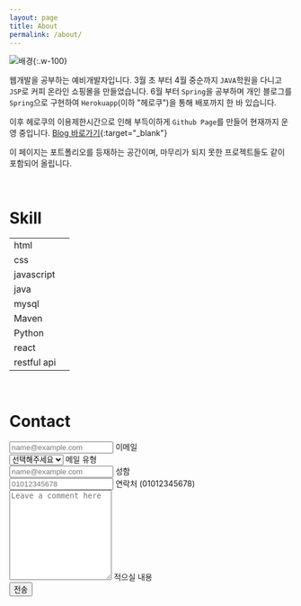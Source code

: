 ```yaml
---
layout: page
title: About
permalink: /about/
---
```


![배경]({{site.baseurl}}assets/images/covers/about.png){:.w-100}

웹개발을 공부하는 예비개발자입니다. 3월 초 부터 4월 중순까지 `JAVA`학원을 다니고 `JSP`로 커피 온라인 쇼핑몰을 만들었습니다. 6월 부터 `Spring`을 공부하며 개인 블로그를 `Spring`으로 구현하여 `Herokuapp`(이하 "헤로쿠")을 통해 배포까지 한 바 있습니다.

이후 헤로쿠의 이용제한시간으로 인해 부득이하게 `Github Page`를 만들어 현재까지 운영 중입니다. [Blog 바로가기](https://kkn1125.github.io/ 'devkimson의 개인 블로그'){:target="_blank"}

이 페이지는 포트폴리오를 등재하는 공간이며, 마무리가 되지 못한 프로젝트들도 같이 포함되어 올립니다.

<br>

# Skill

<table class="table table-dark" data-select="false">
    <tbody>
        <tr>
            <td>
                <span class="text-capitalize skill">html</span>
            </td>
            <td>
                <span data-value="95"></span>
            </td>
        </tr>
        <tr>
            <td>
                <span class="text-capitalize skill">css</span>
            </td>
            <td>
                <span data-value="75"></span>
            </td>
        </tr>
        <tr>
            <td>
                <span class="text-capitalize skill">javascript</span>
            </td>
            <td>
                <span data-value="82"></span>
            </td>
        </tr>
        <tr>
            <td>
                <span class="text-capitalize skill">java</span>
            </td>
            <td>
                <span data-value="75"></span>
            </td>
        </tr>
        <tr>
            <td>
                <span class="text-capitalize skill">mysql</span>
            </td>
            <td>
                <span data-value="65"></span>
            </td>
        </tr>
        <tr>
            <td>
                <span class="text-capitalize skill">Maven</span>
            </td>
            <td>
                <span data-value="43"></span>
            </td>
        </tr>
        <tr>
            <td>
                <span class="text-capitalize skill">Python</span>
            </td>
            <td>
                <span data-value="33"></span>
            </td>
        </tr>
        <tr>
            <td>
                <span class="text-capitalize skill">react</span>
            </td>
            <td>
                <span data-value="25"></span>
            </td>
        </tr>
        <tr>
            <td>
                <span class="text-capitalize skill">restful api</span>
            </td>
            <td>
                <span data-value="43"></span>
            </td>
        </tr>
    </tbody>
</table>

<br>

# Contact

<div class="text-dark p-5" style="background-color: var(--bs-gray-dark)">
    <div class="row g-2 mb-3">
        <div class="col-md">
            <div class="form-floating">
                <input type="email" name="email" class="form-control rounded-0" id="email" placeholder="name@example.com" required>
                <label for="email">이메일</label>
            </div>
        </div>
        <div class="col-md">
            <div class="form-floating">
                <select class="form-select rounded-0" name="type" id="type" aria-label="Floating label select example" required>
                    <option selected>선택해주세요</option>
                    <option value="1">질문</option>
                    <option value="2">제안</option>
                </select>
                <label for="type">메일 유형</label>
            </div>
        </div>
    </div>
    <div class="row g-2 mb-3">
        <div class="col-md">
            <div class="form-floating">
                <input type="text" name="name" class="form-control rounded-0" id="name" placeholder="name@example.com" required>
                <label for="name">성함</label>
            </div>
        </div>
        <div class="col-md">
            <div class="form-floating">
                <input type="text" name="phone" class="form-control rounded-0" id="phone" placeholder="01012345678">
                <label for="phone">연락처 (01012345678)</label>
            </div>
        </div>
    </div>
    <div class="form-floating">
        <textarea class="form-control rounded-0" placeholder="Leave a comment here" name="message" id="message" style="height: 10rem"></textarea>
        <label for="message">적으실 내용</label>
    </div>
    <button id="sendMail" class="mt-3 btn btn-lg btn-outline-success rounded-0" type="button">전송</button>
</div>